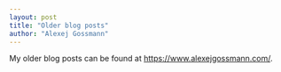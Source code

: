 ```yaml
---
layout: post
title: "Older blog posts"
author: "Alexej Gossmann"
---
```


My older blog posts can be found at <https://www.alexejgossmann.com/>.
